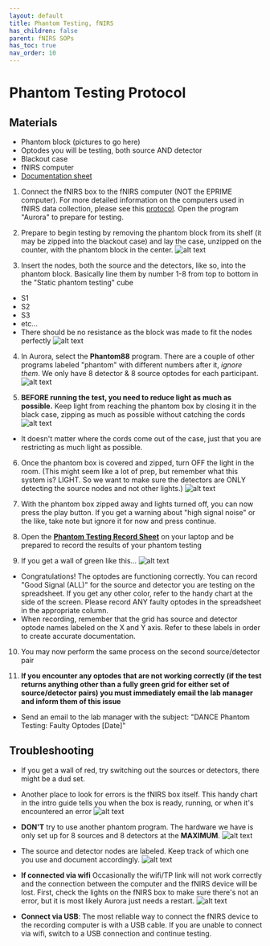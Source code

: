 ```yaml
---
layout: default
title: Phantom Testing, fNIRS 
has_children: false
parent: fNIRS SOPs
has_toc: true
nav_order: 10
---
```

# Phantom Testing Protocol

## Materials
- Phantom block (pictures to go here)
- Optodes you will be testing, both source AND detector
- Blackout case
- fNIRS computer
- [Documentation sheet](https://docs.google.com/spreadsheets/d/19niNdWU5K-bbgTpHEOS49MJSUCEYLbQo6RfAbhuyJsE/edit?gid=0#gid=0)


1. Connect the fNIRS box to the fNIRS computer (NOT the EPRIME computer). For more detailed information on the computers used in fNIRS data collection, please see this [protocol](https://dance-lab.github.io/DANCE-Management/docs/fnirs_protocols/connecting_computers/). Open the program "Aurora" to prepare for testing. 

2. Prepare to begin testing by removing the phantom block from its shelf (it may be zipped into the blackout case) and lay the case, unzipped on the counter, with the phantom block in the center. 
![alt text](image.png)

3. Insert the nodes, both the source and the detectors, like so, into the phantom block. Basically line them by number 1-8 from top to bottom in the "Static phantom testing" cube
- S1
- S2
- S3
- etc...
- There should be no resistance as the block was made to fit the nodes perfectly
![alt text](phantom_with_optodes.png)

4. In Aurora, select the **Phantom88** program. There are a couple of other programs labeled "phantom" with different numbers after it, *ignore them*. We only have 8 detector & 8 source optodes for each participant.
![alt text](aurora_screen.png)

5. **BEFORE running the test, you need to reduce light as much as possible.** Keep light from reaching the phantom box by closing it in the black case, zipping as much as possible without catching the cords
![alt text](phantom_setup.png)

- It doesn't matter where the cords come out of the case, just that you are restricting as much light as possible.

6. Once the phantom box is covered and zipped, turn OFF the light in the room. (This might seem like a lot of prep, but remember what this system is? LIGHT. So we want to make sure the detectors are ONLY detecting the source nodes and not other lights.)
![alt text](phantom_in_case.png)

7. With the phantom box zipped away and lights turned off, you can now press the play button. If you get a warning about "high signal noise" or the like, take note but ignore it for now and press continue. 

8. Open the [**Phantom Testing Record Sheet**](https://docs.google.com/spreadsheets/d/19niNdWU5K-bbgTpHEOS49MJSUCEYLbQo6RfAbhuyJsE/edit?gid=0#gid=0) on your laptop and be prepared to record the results of your phantom testing

9. If you get a wall of green like this...
![alt text](successful_test.png)

- Congratulations! The optodes are functioning correctly. You can record "Good Signal (ALL)" for the source and detector you are testing on the spreadsheet. If you get any other color, refer to the handy chart at the side of the screen. Please record ANY faulty optodes in the spreadsheet in the appropriate column. 
- When recording, remember that the grid has source and detector optode names labeled on the X and Y axis. Refer to these labels in order to create accurate documentation.

10. You may now perform the same process on the second source/detector pair

11. **If you encounter any optodes that are not working correctly (if the test returns anything other than a fully green grid for either set of source/detector pairs) you must immediately email the lab manager and inform them of this issue**
- Send an email to the lab manager with the subject: "DANCE Phantom Testing: Faulty Optodes [Date]"

## Troubleshooting

- If you get a wall of red, try switching out the sources or detectors, there might be a dud set.
- Another place to look for errors is the fNIRS box itself. This handy chart in the intro guide tells you when the box is ready, running, or when it's encountered an error
![alt text](troubleshooting.png)

- **DON'T** try to use another phantom program. The hardware we have is only set up for 8 sources and 8 detectors at the **MAXIMUM**.
![alt text](error_1.png)

- The source and detector nodes are labeled. Keep track of which one you use and document accordingly.
![alt text](device_plugged_in.png)

- **If connected via wifi** Occasionally the wifi/TP link will not work correctly and the connection between the computer and the fNIRS device will be lost. First, check the lights on the fNIRS box to make sure there's not an error, but it is most likely Aurora just needs a restart. 
![alt text](optimization_error.png)

- **Connect via USB**: The most reliable way to connect the fNIRS device to the recording computer is with a USB cable. If you are unable to connect via wifi, switch to a USB connection and continue testing.